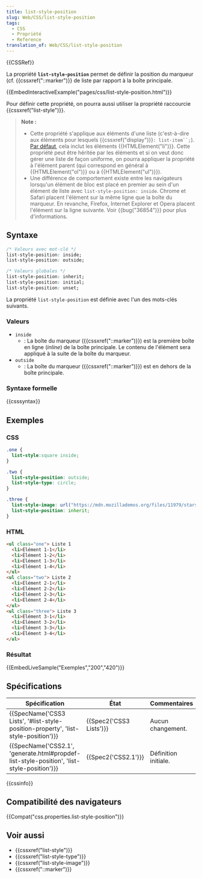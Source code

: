 ```yaml
---
title: list-style-position
slug: Web/CSS/list-style-position
tags:
  - CSS
  - Propriété
  - Reference
translation_of: Web/CSS/list-style-position
---
```

{{CSSRef}}

La propriété **`list-style-position`** permet de définir la position du marqueur (cf. {{cssxref("::marker")}} de liste par rapport à la boîte principale.

{{EmbedInteractiveExample("pages/css/list-style-position.html")}}

Pour définir cette propriété, on pourra aussi utiliser la propriété raccourcie {{cssxref("list-style")}}.

> **Note :**
>
> - Cette propriété s'applique aux éléments d'une liste (c'est-à-dire aux éléments pour lesquels {{cssxref("display")}}` : list-item``; `). [Par défaut](https://www.w3.org/TR/html5/rendering.html#lists), cela inclut les éléments {{HTMLElement("li")}}. Cette propriété peut être héritée par les éléments et si on veut donc gérer une liste de façon uniforme, on pourra appliquer la propriété à l'élément parent (qui correspond en général à {{HTMLElement("ol")}} ou à {{HTMLElement("ul")}}).
> - Une différence de comportement existe entre les navigateurs lorsqu'un élément de bloc est placé en premier au sein d'un élément de liste avec `list-style-position: inside`. Chrome et Safari placent l'élément sur la même ligne que la boîte du marqueur. En revanche, Firefox, Internet Explorer et Opera placent l'élément sur la ligne suivante. Voir {{bug("36854")}} pour plus d'informations.

## Syntaxe

```css
/* Valeurs avec mot-clé */
list-style-position: inside;
list-style-position: outside;

/* Valeurs globales */
list-style-position: inherit;
list-style-position: initial;
list-style-position: unset;
```

La propriété `list-style-position` est définie avec l'un des mots-clés suivants.

### Valeurs

- `inside`
  - : La boîte du marqueur ({{cssxref("::marker")}}) est la première boîte en ligne (_inline_) de la boîte principale. Le contenu de l'élément sera appliqué à la suite de la boîte du marqueur.
- `outside`
  - : La boîte du marqueur ({{cssxref("::marker")}}) est en dehors de la boîte principale.

### Syntaxe formelle

{{csssyntax}}

## Exemples

### CSS

```css
.one {
  list-style:square inside;
}

.two {
  list-style-position: outside;
  list-style-type: circle;
}

.three {
  list-style-image: url("https://mdn.mozillademos.org/files/11979/starsolid.gif");
  list-style-position: inherit;
}
```

### HTML

```html
<ul class="one"> Liste 1
  <li>Élément 1-1</li>
  <li>Élément 1-2</li>
  <li>Élément 1-3</li>
  <li>Élément 1-4</li>
</ul>
<ul class="two"> Liste 2
  <li>Élément 2-1</li>
  <li>Élément 2-2</li>
  <li>Élément 2-3</li>
  <li>Élément 2-4</li>
</ul>
<ul class="three"> Liste 3
  <li>Élément 3-1</li>
  <li>Élément 3-2</li>
  <li>Élément 3-3</li>
  <li>Élément 3-4</li>
</ul>
```

### Résultat

{{EmbedLiveSample("Exemples","200","420")}}

## Spécifications

| Spécification                                                                                                            | État                             | Commentaires         |
| ------------------------------------------------------------------------------------------------------------------------ | -------------------------------- | -------------------- |
| {{SpecName('CSS3 Lists', '#list-style-position-property', 'list-style-position')}}             | {{Spec2('CSS3 Lists')}} | Aucun changement.    |
| {{SpecName('CSS2.1', 'generate.html#propdef-list-style-position', 'list-style-position')}} | {{Spec2('CSS2.1')}}         | Définition initiale. |

{{cssinfo}}

## Compatibilité des navigateurs

{{Compat("css.properties.list-style-position")}}

## Voir aussi

- {{cssxref("list-style")}}
- {{cssxref("list-style-type")}}
- {{cssxref("list-style-image")}}
- {{cssxref("::marker")}}
